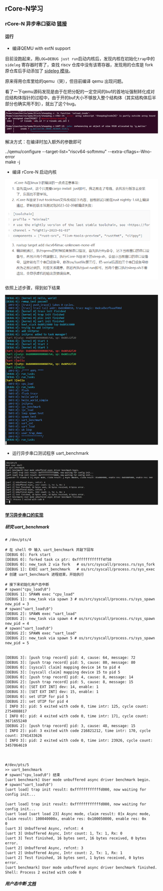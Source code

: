 ## rCore-N学习

### rCore-N 异步串口驱动 [链接](https://github.com/duskmoon314/rCore-N/blob/41796b85015a3e3080302270f9ab768827dd1426/user/src/user_uart.rs#L995)

#### 运行

+ 编译QEMU with extN support

目前没跑起来，用`LOG=DEBUG just run`启动内核后，发现内核在初始化`trap`中的 `sideleg` 寄存器时寄了，查找 riscv 仓库中没有该寄存器，发现用的仓库是 fork 原仓库后手动添加了 [sideleg 模块](https://github.com/duskmoon314/riscv/blob/extN/src/register/sideleg.rs)。

原来得用仓库里给的qemu（哭），但目前编译 qemu 出现问题。

看了一下qemu源码发现是由于在把分配的一定空间的buf的首地址强制转化成对应结构体指针的过程中，由于开的buf大小不够放入整个结构体（其实结构体后半部分也确实用不到），就出了这个bug。

![qemu_build_error](\\img\\qemu_build_error.png)

解决方式：在编译时加入额外的参数即可

../qemu/configure --target-list="riscv64-softmmu" --extra-cflags=-Wno-error  
make -j

+ 编译 rCore-N 启动内核

![rCore-N_run](\\img\\rCore-N_run.png)

依照上述步骤，得到如下结果

![rCore-N_start!](\\img\\rCore-N_start!.png)

+ 运行异步串口测试程序 uart_benchmark

![](\img\rCore-N_uartbenchmark.png)

#### [学习异步串口的实现](https://github.com/duskmoon314/rCore-N/blob/41796b85015a3e3080302270f9ab768827dd1426/user/src/user_uart.rs) 

##### 研究 uart_benchmark

```
# /dev/pts/4

# 在 shell 中 输入 uart_benchmark 并敲下回车
[DEBUG 0]: Fork start
[DEBUG 0]: forked task cx ptr: 0xffffffffffff4f58
[DEBUG 0]: new_task 2 via fork	 # os/src/syscall/process.rs/sys_fork
[DEBUG 1]: EXEC uart_benchmark	 # os/src/syscall/process.rs/sys_exec
# 创建 uart_benchmark 进程结束，开始执行

# 接下来初始化用户态中断
# spwan("cpu_load\0")
[DEBUG 1]: SPAWN exec "cpu_load"
[DEBUG 1]: new_task via spawn 3 # os/src/syscall/process.rs/sys_spawn new_pid = 3
# spwan("uart_load\0")
[DEBUG 2]: SPAWN exec "uart_load"
[DEBUG 2]: new_task via spawn 4 # os/src/syscall/process.rs/sys_spawn new_pid = 4
# spwan("uart_load\0")
[DEBUG 2]: SPAWN exec "uart_load"
[DEBUG 2]: new_task via spawn 5 # os/src/syscall/process.rs/sys_spawn new_pid = 5


[DEBUG 3]: [push trap record] pid: 4, cause: 64, message: 72
[DEBUG 3]: [push trap record] pid: 5, cause: 80, message: 80
[DEBUG 0]: [syscall claim] mapping device 14 to pid 4
[DEBUG 3]: [syscall claim] mapping device 15 to pid 5
[DEBUG 0]: [push trap record] pid: 4, cause: 8, message: 14
[DEBUG 2]: [push trap record] pid: 5, cause: 8, message: 15
[DEBUG 0]: [SET EXT INT] dev: 14, enable: 1
[DEBUG 3]: [SET EXT INT] dev: 15, enable: 1
[DEBUG 0]: set UTIP for pid 5
[DEBUG 2]: set UTIP for pid 4
[ INFO 3]: pid: 5 exited with code 0, time intr: 125, cycle count: 2754088817
[ INFO 0]: pid: 4 exited with code 0, time intr: 171, cycle count: 3671655240
[DEBUG 2]: [push trap record] pid: 3, cause: 48, message: 15
[ INFO 2]: pid: 3 exited with code 216821212, time intr: 170, cycle count: 3741433626
[ INFO 3]: pid: 2 exited with code 0, time intr: 23926, cycle count: 3457064619



#/dev/pts/5
>> uart_benchmark
# spwan("cpu_load\0") 结束
[uart benchmark] User mode unbuffered async driver benchmark begin.
# spwan("uart_load\0")
[uart load] trap init result: 0xffffffffffffd000, now waiting for config init...

[uart load] trap init result: 0xffffffffffffd000, now waiting for config init...
[uart load [uart load 23] Async mode, claim result: 0]x Async mode, claim result: 100040000x, enable res: 0x100050000, enable res: 0x
0
[uart 3] Unbuffered Async, refcnt: 4
[uart 3] Unbuffered Async, Intr count: 1, Tx: 1, Rx: 0
[uart 3] Test finished, 16 bytes sent, 16 bytes received, 0 bytes error.
[uart 2] Unbuffered Async, refcnt: 3
[uart 2] Unbuffered Async, Intr count: 2, Tx: 1, Rx: 1
[uart 2] Test finished, 16 bytes sent, 1 bytes received, 0 bytes error.
[uart benchmark] User mode unbuffered async driver benchmark finished.
Shell: Process 2 exited with code 0
```



##### 用户态中断 [文档](./user_interrupt.md)

